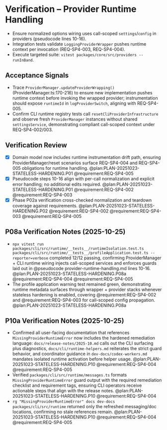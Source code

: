 # Verification – Provider Runtime Handling

- Ensure normalized options wiring uses call-scoped `settings`/`config` in providers (pseudocode lines 10-16).
- Integration tests validate `LoggingProviderWrapper` pushes runtime context per invocation (REQ-SP4-003, REQ-SP4-004).
- Execute targeted suite: `vitest packages/core/src/providers --runInBand`.

<!-- @plan:PLAN-20251023-STATELESS-HARDENING.P01 @requirement:REQ-SP4-002 @requirement:REQ-SP4-003 @requirement:REQ-SP4-005 -->
## Acceptance Signals
- Trace `ProviderManager.updateProviderWrapping()` (ProviderManager.ts:170-216) to ensure new implementation pushes runtime context before invoking the wrapped provider; instrumentation should expose `runtimeId` in `logProviderSwitch`, aligning with REQ-SP4-005.
- Confirm CLI runtime registry tests call `resetCliProviderInfrastructure` and observe fresh `ProviderManager` instances without shared `settingsService`, demonstrating compliant call-scoped context under REQ-SP4-002/003.

## Verification Review
- [x] Domain model now includes runtime instrumentation drift path, ensuring ProviderManager/reset scenarios surface REQ-SP4-004 and REQ-SP4-005 obligations for runtime handling. @plan:PLAN-20251023-STATELESS-HARDENING.P01 @requirement:REQ-SP4-005
- [x] Pseudocode steps 10-16 align with per-call normalization and explicit error handling; no additional edits required. @plan:PLAN-20251023-STATELESS-HARDENING.P01 @requirement:REQ-SP4-002 @requirement:REQ-SP4-003
- [x] Phase P02a verification cross-checked normalization and teardown coverage against requirements. @plan:PLAN-20251023-STATELESS-HARDENING.P02 @requirement:REQ-SP4-002 @requirement:REQ-SP4-003 @requirement:REQ-SP4-005

## P08a Verification Notes (2025-10-25)
- `npx vitest run packages/cli/src/runtime/__tests__/runtimeIsolation.test.ts packages/cli/src/runtime/__tests__/profileApplication.test.ts --reporter=verbose` completed 12/12 passing, confirming ProviderManager + CLI runtime wiring injects call-scoped services and enforces guards laid out in @pseudocode provider-runtime-handling.md lines 10-16. @plan:PLAN-20251023-STATELESS-HARDENING.P08a @requirement:REQ-SP4-004 @requirement:REQ-SP4-005
- The profile application warning test remained green, demonstrating runtime metadata surfaces through wrapper + provider stacks whenever stateless hardening is enabled, covering @requirement:REQ-SP4-002 and @requirement:REQ-SP4-003 for call-scoped config propagation. @plan:PLAN-20251023-STATELESS-HARDENING.P08a

## P10a Verification Notes (2025-10-25)
- Confirmed all user-facing documentation that references `MissingProviderRuntimeError` now includes the hardened remediation language: `docs/release-notes/2025-10.md` calls out the CLI surfacing plus diagnostics, `docs/cli/runtime-helpers.md` reiterates the strict guard behavior, and coordinator guidance in `dev-docs/codex-workers.md` mandates isolated runtime activation before helper usage. @plan:PLAN-20251023-STATELESS-HARDENING.P10 @requirement:REQ-SP4-004 @requirement:REQ-SP4-005
- Verified `packages/cli/src/runtime/messages.ts` formats `MissingProviderRuntimeError` guard output with the required remediation checklist and requirement tags, ensuring CLI operators receive actionable steps that align with the release notes. @plan:PLAN-20251023-STATELESS-HARDENING.P10 @requirement:REQ-SP4-004
- `rg "MissingProviderRuntimeError" docs dev-docs packages/cli/src/runtime` returned only the refreshed messaging/doc locations, confirming no stale references remain. @plan:PLAN-20251023-STATELESS-HARDENING.P10 @requirement:REQ-SP4-004 @requirement:REQ-SP4-005
